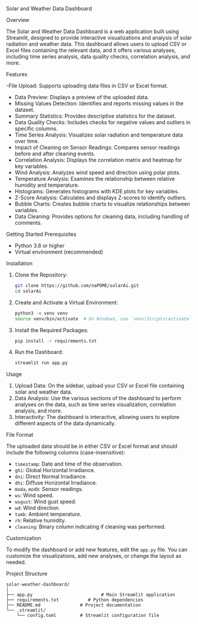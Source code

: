 Solar and Weather Data Dashboard

Overview

The Solar and Weather Data Dashboard is a web application built using Streamlit, designed to provide interactive visualizations and analysis of solar radiation and weather data. This dashboard allows users to upload CSV or Excel files containing the relevant data, and it offers various analyses, including time series analysis, data quality checks, correlation analysis, and more.

Features

-File Upload: Supports uploading data files in CSV or Excel format.
- Data Preview: Displays a preview of the uploaded data.
- Missing Values Detection: Identifies and reports missing values in the dataset.
- Summary Statistics: Provides descriptive statistics for the dataset.
- Data Quality Checks: Includes checks for negative values and outliers in specific columns.
- Time Series Analysis: Visualizes solar radiation and temperature data over time.
- Impact of Cleaning on Sensor Readings: Compares sensor readings before and after cleaning events.
- Correlation Analysis: Displays the correlation matrix and heatmap for key variables.
- Wind Analysis: Analyzes wind speed and direction using polar plots.
- Temperature Analysis: Examines the relationship between relative humidity and temperature.
- Histograms: Generates histograms with KDE plots for key variables.
- Z-Score Analysis: Calculates and displays Z-scores to identify outliers.
- Bubble Charts: Creates bubble charts to visualize relationships between variables.
- Data Cleaning: Provides options for cleaning data, including handling of comments.

Getting Started
 Prerequisites

- Python 3.8 or higher
- Virtual environment (recommended)

Installation

1. Clone the Repository:
    ```bash
    git clone https://github.com/naPOME/solarAi.git
    cd solarAi
    ```

2. Create and Activate a Virtual Environment:
    ```bash
    python3 -m venv venv
    source venv/bin/activate  # On Windows, use `venv\Scripts\activate`
    ```

3. Install the Required Packages:
    ```bash
    pip install -r requirements.txt
    ```

4. Run the Dashboard:
    ```bash
    streamlit run app.py
    ```

 Usage

1. Upload Data: On the sidebar, upload your CSV or Excel file containing solar and weather data.
2. Data Analysis: Use the various sections of the dashboard to perform analyses on the data, such as time series visualization, correlation analysis, and more.
3. Interactivity: The dashboard is interactive, allowing users to explore different aspects of the data dynamically.

File Format

The uploaded data should be in either CSV or Excel format and should include the following columns (case-insensitive):

- `timestamp`: Date and time of the observation.
- `ghi`: Global Horizontal Irradiance.
- `dni`: Direct Normal Irradiance.
- `dhi`: Diffuse Horizontal Irradiance.
- `moda`, `modb`: Sensor readings.
- `ws`: Wind speed.
- `wsgust`: Wind gust speed.
- `wd`: Wind direction.
- `tamb`: Ambient temperature.
- `rh`: Relative humidity.
- `cleaning`: Binary column indicating if cleaning was performed.


 Customization

To modify the dashboard or add new features, edit the `app.py` file. You can customize the visualizations, add new analyses, or change the layout as needed.

Project Structure

```plaintext
solar-weather-dashboard/
│
├── app.py                          # Main Streamlit application
├── requirements.txt           # Python dependencies
├── README.md               # Project documentation
└── .streamlit/
    └── config.toml         # Streamlit configuration file
```
